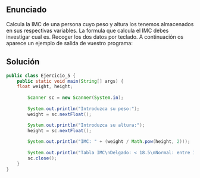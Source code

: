 ## Enunciado

Calcula la IMC de una persona cuyo peso y altura los tenemos almacenados en sus respectivas variables. La formula que calcula el IMC debes investigar cual es. Recoger los dos datos por teclado. A continuación os aparece un ejemplo de salida de vuestro programa:

## Solución

 
```java
public class Ejercicio_5 {
    public static void main(String[] args) { 
    float weight, height;
		
		Scanner sc = new Scanner(System.in);
		
		System.out.println("Introduzca su peso:");
		weight = sc.nextFloat();

		System.out.println("Introduzca su altura:");
		height = sc.nextFloat();
		
		System.out.println("IMC: " + (weight / Math.pow(height, 2)));
		
		System.out.println("Tabla IMC\nDelgado: < 18.5\nNormal: entre 18.5 y 24.9\nSobrepeso: entre 25 y 29.9\nObeso: 30 o más");
		sc.close();
    }
}
```


